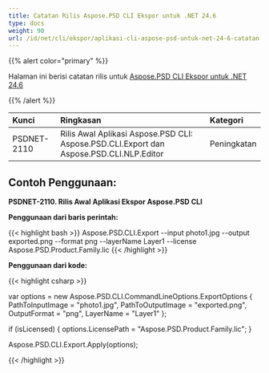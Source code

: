 ```yaml
---
title: Catatan Rilis Aspose.PSD CLI Ekspor untuk .NET 24.6
type: docs
weight: 90
url: /id/net/cli/ekspor/aplikasi-cli-aspose-psd-untuk-net-24-6-catatan-rilis/
---
```


{{% alert color="primary" %}}

Halaman ini berisi catatan rilis untuk [Aspose.PSD CLI Ekspor untuk .NET 24.6](https://www.nuget.org/packages/Aspose.PSD.CLI.Export/)

{{% /alert %}}

| **Kunci**   | **Ringkasan**                                                                                 | **Kategori** |
|:------------|:--------------------------------------------------------------------------------------------|:-------------|
| PSDNET-2110 | Rilis Awal Aplikasi Aspose.PSD CLI: Aspose.PSD.CLI.Export dan Aspose.PSD.CLI.NLP.Editor | Peningkatan |


## **Contoh Penggunaan:**

**PSDNET-2110. Rilis Awal Aplikasi Ekspor Aspose.PSD CLI**

**Penggunaan dari baris perintah:**

{{< highlight bash >}}
Aspose.PSD.CLI.Export --input photo1.jpg --output exported.png --format png --layerName Layer1 --license Aspose.PSD.Product.Family.lic
{{< /highlight >}}

**Penggunaan dari kode:**


{{< highlight csharp >}}

var options = new Aspose.PSD.CLI.CommandLineOptions.ExportOptions
{
    PathToInputImage = "photo1.jpg",
    PathToOutputImage = "exported.png",
    OutputFormat = "png",
    LayerName = "Layer1"
};


if (isLicensed)
{
    options.LicensePath = "Aspose.PSD.Product.Family.lic";
}

Aspose.PSD.CLI.Export.Apply(options);

{{< /highlight >}}
